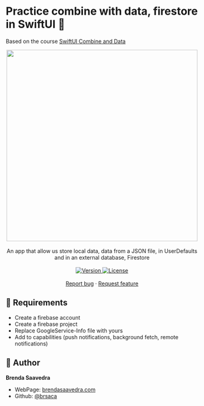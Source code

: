 # Practice combine with data, firestore in SwiftUI 👋

Based on the course [SwiftUI Combine and Data](https://designcode.io/swiftui-combine)

<p align="center">
<a href="#">
<img src="images/combine.gif" height="500"> 
</a>  
<br><br>
     An app that allow us store local data, data from a JSON file, in UserDefaults and in an external database, Firestore 
    <br><br>
    <a href="#">
    <img alt="Version" src="https://img.shields.io/badge/Version-v1.0-red.svg" />
  </a>
  <a href="#">
    <img alt="License" src="https://img.shields.io/badge/License-MIT-orange.svg" />
  </a>
  <br>
    <br>
    <a href="https://github.com/brenfondeadora/SwiftUICombineAndData/issues/new">Report bug</a>
    ·
    <a href="https://github.com/brenfondeadora/SwiftUICombineAndData/issues/new">Request feature</a>
</p>

## 🤖 Requirements

- Create a firebase account
- Create a firebase project
- Replace GoogleService-Info file with yours
- Add to capabilities (push notifications, background fetch, remote notifications)

## 👤 Author

**Brenda Saavedra**

- WebPage: [brendasaavedra.com](http://brendasaavedra.com)
- Github: [@brsaca](https://github.com/brsaca/)
